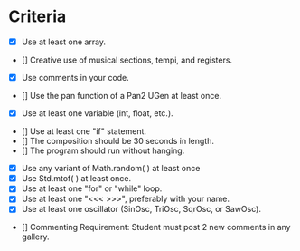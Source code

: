 # Criteria
- [x] Use at least one array.
- [] Creative use of musical sections, tempi, and registers.
- [x] Use comments in your code.
- [] Use the pan function of a Pan2 UGen at least once.
- [x] Use at least one variable (int, float, etc.).
- [] Use at least one "if" statement.
- [] The composition should be 30 seconds in length.
- [] The program should run without hanging.
- [x] Use any variant of Math.random( ) at least once
- [x] Use Std.mtof( ) at least once.
- [x] Use at least one "for" or "while" loop.
- [x] Use at least one "<<< >>>", preferably with your name.
- [x] Use at least one oscillator (SinOsc, TriOsc, SqrOsc, or SawOsc).
- [] Commenting Requirement: Student must post 2 new comments in any gallery.